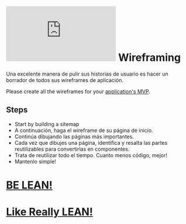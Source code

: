 # ![alt text](https://assets.breatheco.de/apis/img/images.php?blob&random&cat=icon&tags=breathecode,32)  Wireframing

Una excelente manera de pulir sus historias de usuario es hacer un borrador de todos sus wireframes de aplicación.

Please create all the wireframes for your [application's MVP](https://www.youtube.com/watch?v=joNKkWPafZs).

## Steps
- Start by building a sitemap
- A continuación, haga el wireframe de su página de inicio.
- Continúa dibujando las páginas más importantes.
- Cada vez que dibujes una página, identifica y resalta las partes reutilizables para convertirlas en componentes.
- Trata de reutilizar todo el tiempo. Cuanto menos código, mejor!
- Mantenlo simple!

# [BE LEAN!](https://www.youtube.com/watch?v=jBlrLqsjIDw)
# [Like Really LEAN!](https://www.youtube.com/watch?v=X2YoHFuWkqs)